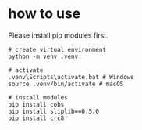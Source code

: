 # how to use

Please install pip modules first.

```
# create virtual environment
python -m venv .venv

# activate
.venv\Scripts\activate.bat # Windows
source .venv/bin/activate # macOS

# install modules
pip install cobs
pip install sliplib==0.5.0
pip install crc8
```

